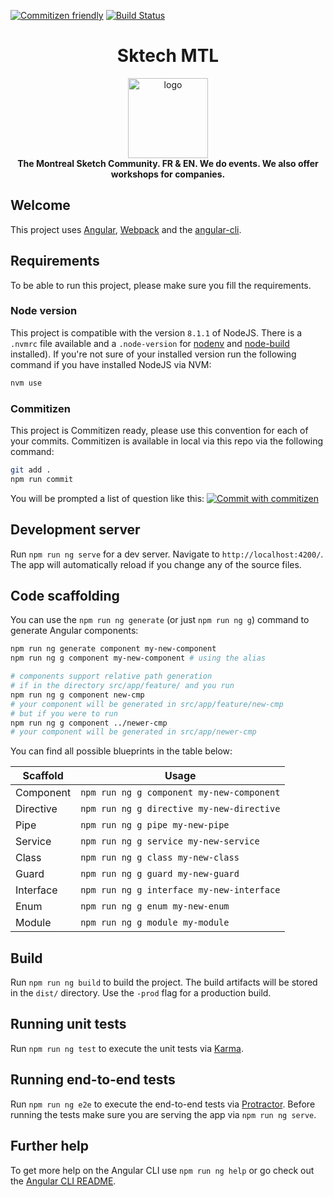 [![Commitizen friendly](https://img.shields.io/badge/commitizen-friendly-brightgreen.svg)](http://commitizen.github.io/cz-cli/) [![Build Status](https://travis-ci.org/sketchmtl/website-app.svg?branch=master)](https://travis-ci.org/sketchmtl/website-app) 

<h1 align="center">Sktech MTL</h1>

<div align="center">
  <img alt="logo" src="https://raw.githubusercontent.com/sketchmtl/website-app/master/resources/sketchmtl.jpg" width="128">
</div>
<div align="center">
  <strong>The Montreal Sketch Community. FR & EN. We do events. We also offer workshops for companies.</strong>
</div>

<div align="center">
  <!-- Build Status -->
</div>

## Welcome
This project uses [Angular](https://angular.io/), [Webpack](https://webpack.github.io/) and the [angular-cli](https://github.com/angular/angular-cli).

## Requirements
To be able to run this project, please make sure you fill the requirements.

### Node version
This project is compatible with the version `8.1.1` of NodeJS. There is a `.nvmrc` file available and a `.node-version` for [nodenv](https://github.com/nodenv/nodenv) and [node-build](https://github.com/nodenv/node-build#readme) installed). 
If you're not sure of your installed version run the following command if you have installed NodeJS via NVM:
```bash
nvm use
```

### Commitizen
This project is Commitizen ready, please use this convention for each of your commits.
Commitizen is available in local via this repo via the following command:
```bash
git add .
npm run commit
```

You will be prompted a list of question like this:
[![Commit with commitizen](https://s29.postimg.org/n73ey8kfb/commitizen.jpg)](https://postimg.org/image/54ac70okj/)

## Development server

Run `npm run ng serve` for a dev server. Navigate to `http://localhost:4200/`. The app will automatically reload if you change any of the source files.

## Code scaffolding
You can use the `npm run ng generate` (or just `npm run ng g`) command to generate Angular components:

```bash
npm run ng generate component my-new-component
npm run ng g component my-new-component # using the alias

# components support relative path generation
# if in the directory src/app/feature/ and you run
npm run ng g component new-cmp
# your component will be generated in src/app/feature/new-cmp
# but if you were to run
npm run ng g component ../newer-cmp
# your component will be generated in src/app/newer-cmp
```
You can find all possible blueprints in the table below:

Scaffold  | Usage
---       | ---
Component | `npm run ng g component my-new-component`
Directive | `npm run ng g directive my-new-directive`
Pipe      | `npm run ng g pipe my-new-pipe`
Service   | `npm run ng g service my-new-service`
Class     | `npm run ng g class my-new-class`
Guard     | `npm run ng g guard my-new-guard`
Interface | `npm run ng g interface my-new-interface`
Enum      | `npm run ng g enum my-new-enum`
Module    | `npm run ng g module my-module`

## Build

Run `npm run ng build` to build the project. The build artifacts will be stored in the `dist/` directory. Use the `-prod` flag for a production build.

## Running unit tests

Run `npm run ng test` to execute the unit tests via [Karma](https://karma-runner.github.io).

## Running end-to-end tests

Run `npm run ng e2e` to execute the end-to-end tests via [Protractor](http://www.protractortest.org/).
Before running the tests make sure you are serving the app via `npm run ng serve`.

## Further help

To get more help on the Angular CLI use `npm run ng help` or go check out the [Angular CLI README](https://github.com/angular/angular-cli/blob/master/README.md).
